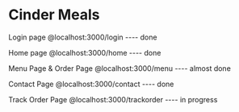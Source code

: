 # Cinder Meals

Login page
@localhost:3000/login ---- done

Home page
@localhost:3000/home ---- done

Menu Page & Order Page
@localhost:3000/menu ---- almost done

Contact Page
@localhost:3000/contact ---- done

Track Order Page
@localhost:3000/trackorder ---- in progress
